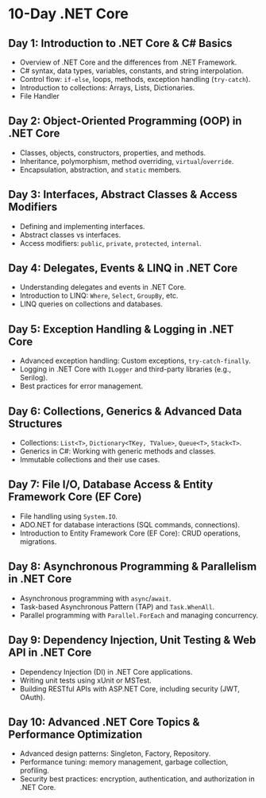 # 10-Day .NET Core

## **Day 1: Introduction to .NET Core & C# Basics**
- Overview of .NET Core and the differences from .NET Framework.
- C# syntax, data types, variables, constants, and string interpolation.
- Control flow: `if-else`, loops, methods, exception handling (`try-catch`).
- Introduction to collections: Arrays, Lists, Dictionaries.
- File Handler

## **Day 2: Object-Oriented Programming (OOP) in .NET Core**
- Classes, objects, constructors, properties, and methods.
- Inheritance, polymorphism, method overriding, `virtual`/`override`.
- Encapsulation, abstraction, and `static` members.

## **Day 3: Interfaces, Abstract Classes & Access Modifiers**
- Defining and implementing interfaces.
- Abstract classes vs interfaces.
- Access modifiers: `public`, `private`, `protected`, `internal`.

## **Day 4: Delegates, Events & LINQ in .NET Core**
- Understanding delegates and events in .NET Core.
- Introduction to LINQ: `Where`, `Select`, `GroupBy`, etc.
- LINQ queries on collections and databases.

## **Day 5: Exception Handling & Logging in .NET Core**
- Advanced exception handling: Custom exceptions, `try-catch-finally`.
- Logging in .NET Core with `ILogger` and third-party libraries (e.g., Serilog).
- Best practices for error management.

## **Day 6: Collections, Generics & Advanced Data Structures**
- Collections: `List<T>`, `Dictionary<TKey, TValue>`, `Queue<T>`, `Stack<T>`.
- Generics in C#: Working with generic methods and classes.
- Immutable collections and their use cases.

## **Day 7: File I/O, Database Access & Entity Framework Core (EF Core)**
- File handling using `System.IO`.
- ADO.NET for database interactions (SQL commands, connections).
- Introduction to Entity Framework Core (EF Core): CRUD operations, migrations.

## **Day 8: Asynchronous Programming & Parallelism in .NET Core**
- Asynchronous programming with `async`/`await`.
- Task-based Asynchronous Pattern (TAP) and `Task.WhenAll`.
- Parallel programming with `Parallel.ForEach` and managing concurrency.

## **Day 9: Dependency Injection, Unit Testing & Web API in .NET Core**
- Dependency Injection (DI) in .NET Core applications.
- Writing unit tests using xUnit or MSTest.
- Building RESTful APIs with ASP.NET Core, including security (JWT, OAuth).

## **Day 10: Advanced .NET Core Topics & Performance Optimization**
- Advanced design patterns: Singleton, Factory, Repository.
- Performance tuning: memory management, garbage collection, profiling.
- Security best practices: encryption, authentication, and authorization in .NET Core.

